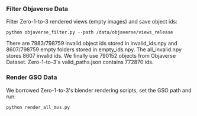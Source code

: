 ### Filter Objaverse Data 
Filter Zero-1-to-3 rendered views (empty images) and save object ids:
```commandline
python objaverse_filter.py --path /data/objaverse/views_release
```
There are 7983/798759 invalid object ids stored in invalid_ids.npy and 8607/798759 empty folders stored in empty_ids.npy. The all_invalid.npy stores 8607 invalid ids.
We finally use 790152 objects from Objaverse Dataset.
Zero-1-to-3's valid_paths.json contains 772870 ids.

### Render GSO Data
We borrowed Zero-1-to-3's blender rendering scripts, set the GSO path and run:
```commandline
python render_all_mvs.py
```
